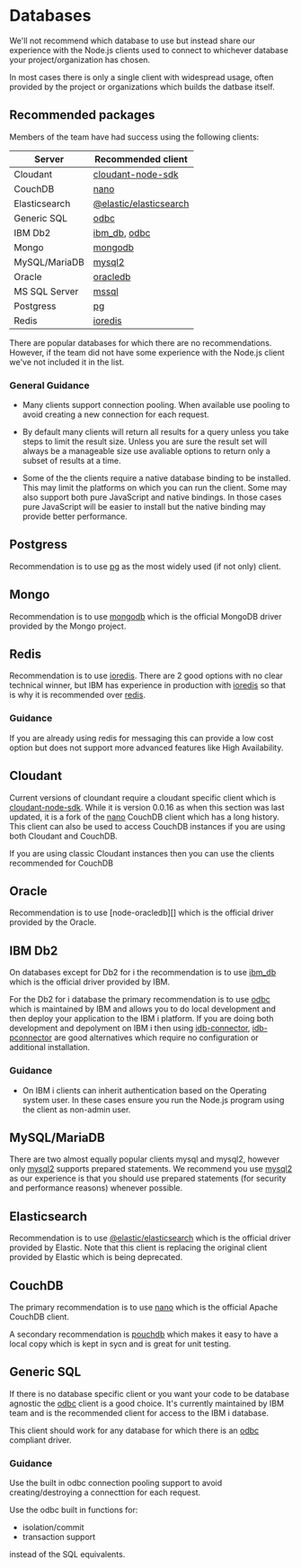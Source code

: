 # Databases

We'll not recommend which database to use but instead share
our experience with the Node.js clients used to connect
to whichever database your project/organization has chosen. 

In most cases there is only a single client with widespread
usage, often provided by the project or organizations which
builds the datbase itself.

## Recommended packages

Members of the team have had success using the following
clients:

| Server        | Recommended client           |
| ------------- | ---------------------------- |
| Cloudant      | [cloudant-node-sdk][]        |
| CouchDB       | [nano][]                     |
| Elasticsearch | [@elastic/elasticsearch][]   |
| Generic SQL   | [odbc][]                     |
| IBM Db2       | [ibm_db][], [odbc][]         |
| Mongo         | [mongodb][]                  |
| MySQL/MariaDB | [mysql2][]                   |
| Oracle        | [oracledb][]                 |
| MS SQL Server | [mssql][]                    |
| Postgress     | [pg][]                       |
| Redis         | [ioredis][]                  |

There are popular databases for which there are
no recommendations. However, if the team did not
have some experience with the Node.js client we've not
included it in the list.

### General Guidance

* Many clients support connection pooling. When available use
  pooling to avoid creating a new connection for each request.

* By default many clients will return all results for a query
  unless you take steps to limit the result size. Unless you are
  sure the result set will always be a manageable size use
  avaliable options to return only a subset of results at a time.

* Some of the the clients require a native database binding
  to be installed. This may limit the platforms on which
  you can run the client. Some may also support both
  pure JavaScript and native bindings. In those cases
  pure JavaScript will be easier to install but the
  native binding may provide better performance.

## Postgress

Recommendation is to use [pg][] as the most
widely used (if not only) client.

## Mongo

Recommendation is to use [mongodb][] which is the
official MongoDB driver provided by the Mongo 
project.

## Redis

Recommendation is to use [ioredis][].
There are 2 good options with no clear technical winner, but IBM has experience
in production with [ioredis][] so that is why it is recommended over [redis][].

### Guidance

If you are already using redis for messaging this can provide a low cost option
but does not support more advanced features like High Availability.

## Cloudant

Current versions of cloundant require a cloudant specific client
which is [cloudant-node-sdk][]. While it is version 0.0.16 as when
this section was last updated, it is a fork of the [nano][] CouchDB
client which has a long history. This client can also be used
to access CouchDB instances if you are using both Cloudant and
CouchDB.

If you are using classic Cloudant instances then you can use the clients
recommended for CouchDB

## Oracle

Recommendation is to use [node-oracledb][] which is the
official driver provided by the Oracle.

## IBM Db2

On databases except for Db2 for i the recommendation is to
use [ibm_db][] which is the official driver provided by IBM.

For the Db2 for i database the primary recommendation is to
use [odbc][] which is maintained by IBM and allows you to
do local development and then deploy your application
to the IBM i platform. If you are doing both development and
depolyment on IBM i then using [idb-connector][], [idb-pconnector][]
are good alternatives which require no configuration
or additional installation.

### Guidance

* On IBM i clients can inherit authentication based on the Operating
  system user. In these cases ensure you run the Node.js program
  using the client as non-admin user.

## MySQL/MariaDB

There are two almost equally popular clients mysql and mysql2, however
only [mysql2][] supports prepared statements. We recommend you
use [mysql2][] as our experience is that you should use prepared
statements (for security and performance reasons) whenever possible.

## Elasticsearch

Recommendation is to use [@elastic/elasticsearch][] which is the
official driver provided by Elastic. Note that this client is replacing
the original client provided by Elastic which is being deprecated.

## CouchDB

The primary recommendation is to use [nano][] which
is the official Apache CouchDB client.

A secondary recommendation is [pouchdb][] which makes it easy to
have a local copy which is kept in sycn and is great for unit testing.

## Generic SQL

If there is no database specific client or you want your code to be database
agnostic the [odbc][] client is a good choice. It's currently maintained by
IBM team and is the recommended client for access to the IBM i database.

This client should work for any database for which there is an
[odbc](https://github.com/microsoft/ODBC-Specification/blob/master/ODBC%204.0.md)
compliant driver.

### Guidance

Use the built in odbc connection pooling support to avoid creating/destroying
a connecttion for each request.

Use the odbc built in functions for:
* isolation/commit
* transaction support

instead of the SQL equivalents.


[ioredis]: https://www.npmjs.com/package/ioredis
[redis]: https://www.npmjs.com/package/redis
[pg]: https://www.npmjs.com/package/pg
[mongodb]: https://www.npmjs.com/package/mongodb
[oracledb]: https://www.npmjs.com/package/oracledb
[mysql]: https://www.npmjs.com/package/mysql
[mysql2]: https://www.npmjs.com/package/mysql2
[@elastic/elasticsearch]: https://www.npmjs.com/package/@elastic/elasticsearch
[odbc]: https://www.npmjs.com/package/odbc
[cassandra-driver]: https://www.npmjs.com/package/cassandra-driver
[idb-connector]: https://www.npmjs.com/package/idb-connector
[idb-pconnector]: https://www.npmjs.com/package/idb-pconnector
[ibm_db]: https://www.npmjs.com/package/ibm_db
[mssql]: https://npmjs.com/package/mssql
[cloudant-node-sdk]: https://github.com/IBM/cloudant-node-sdk
[nano]: https://www.npmjs.com/package/nano
[pouchdb]: https://www.npmjs.com/package/pouchdb
